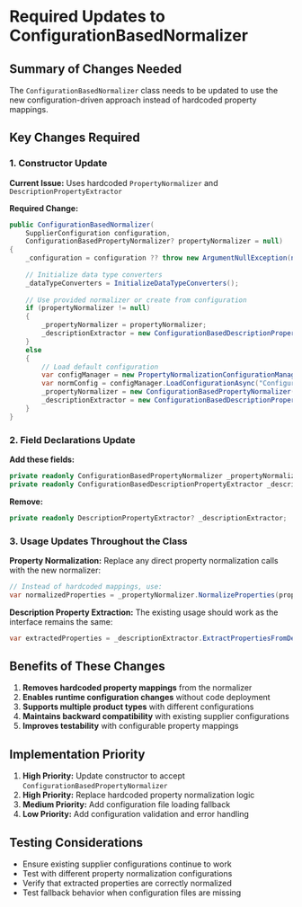 # Required Updates to ConfigurationBasedNormalizer

## Summary of Changes Needed

The `ConfigurationBasedNormalizer` class needs to be updated to use the new configuration-driven approach instead of hardcoded property mappings.

## Key Changes Required

### 1. Constructor Update

**Current Issue:** Uses hardcoded `PropertyNormalizer` and `DescriptionPropertyExtractor`

**Required Change:**
```csharp
public ConfigurationBasedNormalizer(
    SupplierConfiguration configuration, 
    ConfigurationBasedPropertyNormalizer? propertyNormalizer = null)
{
    _configuration = configuration ?? throw new ArgumentNullException(nameof(configuration));
    
    // Initialize data type converters
    _dataTypeConverters = InitializeDataTypeConverters();
    
    // Use provided normalizer or create from configuration
    if (propertyNormalizer != null)
    {
        _propertyNormalizer = propertyNormalizer;
        _descriptionExtractor = new ConfigurationBasedDescriptionPropertyExtractor(propertyNormalizer._configuration);
    }
    else
    {
        // Load default configuration
        var configManager = new PropertyNormalizationConfigurationManager();
        var normConfig = configManager.LoadConfigurationAsync("Configuration/perfume-property-normalization.json").Result;
        _propertyNormalizer = new ConfigurationBasedPropertyNormalizer(normConfig);
        _descriptionExtractor = new ConfigurationBasedDescriptionPropertyExtractor(normConfig);
    }
}
```

### 2. Field Declarations Update

**Add these fields:**
```csharp
private readonly ConfigurationBasedPropertyNormalizer _propertyNormalizer;
private readonly ConfigurationBasedDescriptionPropertyExtractor _descriptionExtractor;
```

**Remove:**
```csharp
private readonly DescriptionPropertyExtractor? _descriptionExtractor;
```

### 3. Usage Updates Throughout the Class

**Property Normalization:**
Replace any direct property normalization calls with the new normalizer:

```csharp
// Instead of hardcoded mappings, use:
var normalizedProperties = _propertyNormalizer.NormalizeProperties(properties);
```

**Description Property Extraction:**
The existing usage should work as the interface remains the same:

```csharp
var extractedProperties = _descriptionExtractor.ExtractPropertiesFromDescription(description);
```

## Benefits of These Changes

1. **Removes hardcoded property mappings** from the normalizer
2. **Enables runtime configuration changes** without code deployment
3. **Supports multiple product types** with different configurations
4. **Maintains backward compatibility** with existing supplier configurations
5. **Improves testability** with configurable property mappings

## Implementation Priority

1. **High Priority:** Update constructor to accept `ConfigurationBasedPropertyNormalizer`
2. **High Priority:** Replace hardcoded property normalization logic
3. **Medium Priority:** Add configuration file loading fallback
4. **Low Priority:** Add configuration validation and error handling

## Testing Considerations

- Ensure existing supplier configurations continue to work
- Test with different property normalization configurations
- Verify that extracted properties are correctly normalized
- Test fallback behavior when configuration files are missing
